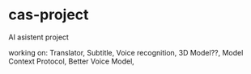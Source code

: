 # cas-project
AI asistent project

working on: 
Translator, 
Subtitle, 
Voice recognition, 
3D Model??, 
Model Context Protocol, 
Better Voice Model, 

